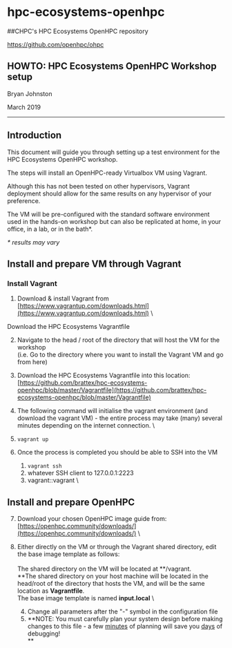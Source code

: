 # hpc-ecosystems-openhpc
##CHPC's HPC Ecosystems OpenHPC repository

https://github.com/openhpc/ohpc





## HOWTO: HPC Ecosystems OpenHPC Workshop setup

Bryan Johnston

March 2019



---



## Introduction

This document will guide you through setting up a test environment for the HPC Ecosystems OpenHPC workshop.

The steps will install an OpenHPC-ready Virtualbox VM using Vagrant. 

Although this has not been tested on other hypervisors, Vagrant deployment should allow for the same results on any hypervisor of your preference.

The VM will be pre-configured with the standard software environment used in the hands-on workshop but can also be replicated at home, in your office, in a lab, or in the bath*.

_* results may vary_




## Install and prepare VM through Vagrant


### Install Vagrant



1. Download & install Vagrant from [https://www.vagrantup.com/downloads.html](https://www.vagrantup.com/downloads.html) \


Download the HPC Ecosystems Vagrantfile



2. Navigate to the head / root of the directory that will host the VM for the workshop  \
(i.e. Go to the directory where you want to install the Vagrant VM and go from here)
3. Download the HPC Ecosystems Vagrantfile into this location: \
[https://github.com/brattex/hpc-ecosystems-openhpc/blob/master/Vagrantfile](https://github.com/brattex/hpc-ecosystems-openhpc/blob/master/Vagrantfile)
4. The following command will initialise the vagrant environment (and download the vagrant VM) - the entire process may take (many) several minutes depending on the internet connection. \

5. `vagrant up`
6. Once the process is completed you should be able to SSH into the VM
    1. `vagrant ssh`
    2. whatever SSH client to 127.0.0.1:2223
    3. vagrant::vagrant \



## Install and prepare OpenHPC



7. Download your chosen OpenHPC image guide from: \
[https://openhpc.community/downloads/](https://openhpc.community/downloads/) \

8. Either directly on the VM or through the Vagrant shared directory, edit the base image template as follows: \
 \
The shared directory on the VM will be located at **/vagrant. \
**The shared directory on your host machine will be located in the head/root of the directory that hosts the VM, and will be the same location as **Vagrantfile**. \
The base image template is named **input.local** \

    4. Change all parameters after the "-" symbol in the configuration file
    5. **NOTE: You must carefully plan your system design before making changes to this file - a few <span style="text-decoration:underline;">minutes</span> of planning will save you <span style="text-decoration:underline;">days</span> of debugging! \
**
